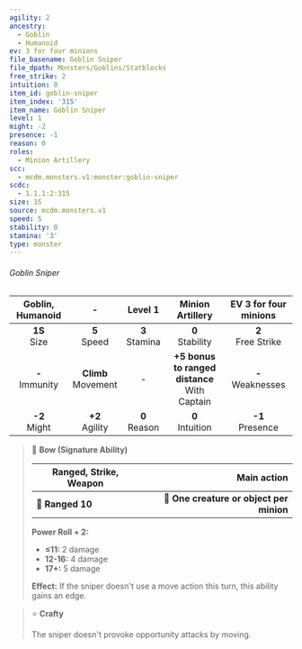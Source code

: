 ```yaml
---
agility: 2
ancestry:
  - Goblin
  - Humanoid
ev: 3 for four minions
file_basename: Goblin Sniper
file_dpath: Monsters/Goblins/Statblocks
free_strike: 2
intuition: 0
item_id: goblin-sniper
item_index: '315'
item_name: Goblin Sniper
level: 1
might: -2
presence: -1
reason: 0
roles:
  - Minion Artillery
scc:
  - mcdm.monsters.v1:monster:goblin-sniper
scdc:
  - 1.1.1:2:315
size: 1S
source: mcdm.monsters.v1
speed: 5
stability: 0
stamina: '3'
type: monster
---
```


###### Goblin Sniper

|  Goblin, Humanoid   |            -            |      Level 1       |                 Minion Artillery                  | EV 3 for four minions  |
| :-----------------: | :---------------------: | :----------------: | :-----------------------------------------------: | :--------------------: |
|  **1S**<br/> Size   |    **5**<br/> Speed     | **3**<br/> Stamina |               **0**<br/> Stability                | **2**<br/> Free Strike |
| **-**<br/> Immunity | **Climb**<br/> Movement |         -          | **+5 bonus to ranged distance**<br/> With Captain | **-**<br/> Weaknesses  |
|  **-2**<br/> Might  |   **+2**<br/> Agility   | **0**<br/> Reason  |               **0**<br/> Intuition                |  **-1**<br/> Presence  |

<!-- -->
> 🏹 **Bow (Signature Ability)**
>
> | **Ranged, Strike, Weapon** |                          **Main action** |
> | -------------------------- | ---------------------------------------: |
> | **📏 Ranged 10**           | **🎯 One creature or object per minion** |
>
> **Power Roll + 2:**
>
> - **≤11:** 2 damage
> - **12-16:** 4 damage
> - **17+:** 5 damage
>
> **Effect:** If the sniper doesn't use a move action this turn, this ability gains an edge.

<!-- -->
> ⭐️ **Crafty**
>
> The sniper doesn't provoke opportunity attacks by moving.
